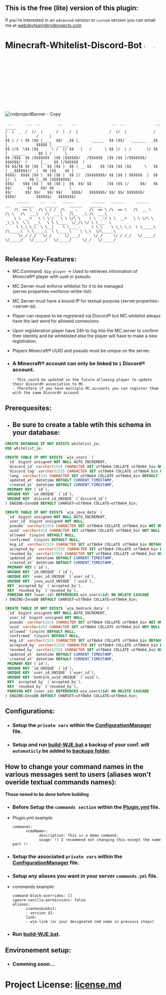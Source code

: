 ## This is the free (lite) version of this plugin:
 If you're interested in an `advanced` version or `custom` version you can email me at <a href="mailto:webdevteam@rvdprojects.com">webdevteam@rvdprojects.com</a>

# Minecraft-Whitelist-Discord-Bot <img src="https://mirrors.creativecommons.org/presskit/buttons/88x31/png/by-nc-nd.eu.png" alt="by-nc-nd" width="5%"> <img src="https://creativecommons.org/wp-content/uploads/2022/07/CCLogoColorPop1.gif" width="3%">

![rvdprojectBanner - Copy](https://user-images.githubusercontent.com/68454661/193481312-edd8840d-e046-4e50-bd4f-4cd88e87f597.jpg)


```
 __       __  __        __    __                __  __              __               _____           
/  |  _  /  |/  |      /  |  /  |              /  |/  |            /  |             /     |          
$$ | / \ $$ |$$ |____  $$/  _$$ |_     ______  $$ |$$/   _______  _$$ |_            $$$$$ |  ______  
$$ |/$  \$$ |$$      \ /  |/ $$   |   /      \ $$ |/  | /       |/ $$   |  ______      $$ | /      \ 
$$ /$$$  $$ |$$$$$$$  |$$ |$$$$$$/   /$$$$$$  |$$ |$$ |/$$$$$$$/ $$$$$$/  /      |__   $$ |/$$$$$$  |
$$ $$/$$ $$ |$$ |  $$ |$$ |  $$ | __ $$    $$ |$$ |$$ |$$      \   $$ | __$$$$$$//  |  $$ |$$    $$ |
$$$$/  $$$$ |$$ |  $$ |$$ |  $$ |/  |$$$$$$$$/ $$ |$$ | $$$$$$  |  $$ |/  |      $$ \__$$ |$$$$$$$$/ 
$$$/    $$$ |$$ |  $$ |$$ |  $$  $$/ $$       |$$ |$$ |/     $$/   $$  $$/       $$    $$/ $$       |
$$/      $$/ $$/   $$/ $$/    $$$$/   $$$$$$$/ $$/ $$/ $$$$$$$/     $$$$/         $$$$$$/   $$$$$$$/ 
     ______     __   __   _____        ______   ______     ______       __     ______     ______     ______   ______   
    /\  == \   /\ \ / /  /\  __-.     /\  == \ /\  == \   /\  __ \     /\ \   /\  ___\   /\  ___\   /\__  _\ /\  ___\  
    \ \  __<   \ \ \'/   \ \ \/\ \    \ \  _-/ \ \  __<   \ \ \/\ \   _\_\ \  \ \  __\   \ \ \____  \/_/\ \/ \ \___  \ 
     \ \_\ \_\  \ \__|    \ \____-     \ \_\    \ \_\ \_\  \ \_____\ /\_____\  \ \_____\  \ \_____\    \ \_\  \/\_____\
      \/_/ /_/   \/_/      \/____/      \/_/     \/_/ /_/   \/_____/ \/_____/   \/_____/   \/_____/     \/_/   \/_____/
                          
```

## Release Key-Features:
- MC.Command: `dig-player` -> Used to retrieves information of Minecraft® player with uuid or pseudo.
- MC.Server must enforce whitelist for it to be managed (server.properties->enforce-white-list).
- MC.Server must have a bound IP for textual purpose (server.properties->server-ip).
- Player can request to be registered via Discord® but MC.whitelist always have the last word for allowed connecions.
- Upon registeration player have 24h to log into the MC.server to confirm their identity and be whitelisted else the player will have to make a new registration.
- Players Minecraft® UUID and pseudo must be unique on the server.

- ### A Minecraft® account can only be linked to `1` Discord® account.
      - This could be updated in the future allowing player to update their Discord® association to MC.
      - Therefore if you have multiple MC.accounts you can register them with the same Discord® account.

## Prerequesites:
 - ## Be sure to create a table wtih this schema in your database: 
 ```sql
CREATE DATABASE IF NOT EXISTS whitelist_je;
USE whitelist_je;

CREATE TABLE IF NOT EXISTS `wje_users` (
  `id` bigint unsigned NOT NULL AUTO_INCREMENT,
  `discord_id` varchar(255) CHARACTER SET utf8mb4 COLLATE utf8mb4_bin NOT NULL,
  `discord_tag` varchar(255) CHARACTER SET utf8mb4 COLLATE utf8mb4_bin NOT NULL,
  `lang` varchar(32) CHARACTER SET utf8mb4 COLLATE utf8mb4_bin DEFAULT 'fr',
  `updated_at` datetime DEFAULT CURRENT_TIMESTAMP,
  `created_at` datetime DEFAULT CURRENT_TIMESTAMP,
  PRIMARY KEY (`id`),
  UNIQUE KEY `id_UNIQUE` (`id`),
  UNIQUE KEY `discord_id_UNIQUE` (`discord_id`)
) ENGINE=InnoDB DEFAULT CHARSET=utf8mb4 COLLATE=utf8mb4_bin;

CREATE TABLE IF NOT EXISTS `wje_java_data` (
  `id` bigint unsigned NOT NULL AUTO_INCREMENT,
  `user_id` bigint unsigned NOT NULL,
  `pseudo` varchar(255) CHARACTER SET utf8mb4 COLLATE utf8mb4_bin NOT NULL,
  `uuid` varchar(45) CHARACTER SET utf8mb4 COLLATE utf8mb4_bin NOT NULL,
  `allowed` tinyint DEFAULT NULL,
  `confirmed` tinyint DEFAULT NULL,
  `msg_id` varchar(255) CHARACTER SET utf8mb4 COLLATE utf8mb4_bin DEFAULT NULL,
  `accepted_by` varchar(255) CHARACTER SET utf8mb4 COLLATE utf8mb4_bin DEFAULT NULL,
  `revoked_by` varchar(255) CHARACTER SET utf8mb4 COLLATE utf8mb4_bin DEFAULT NULL,
  `updated_at` datetime DEFAULT CURRENT_TIMESTAMP,
  `created_at` datetime DEFAULT CURRENT_TIMESTAMP,
  PRIMARY KEY (`id`),
  UNIQUE KEY `id_UNIQUE` (`id`),
  UNIQUE KEY `user_id_UNIQUE` (`user_id`),
  UNIQUE KEY `java_uuid_UNIQUE` (`uuid`),
  KEY `accepted_by` (`accepted_by`),
  KEY `revoked_by` (`revoked_by`),
  FOREIGN KEY (user_id) REFERENCES wje_users(id) ON DELETE CASCADE
) ENGINE=InnoDB DEFAULT CHARSET=utf8mb4 COLLATE=utf8mb4_bin;

CREATE TABLE IF NOT EXISTS `wje_bedrock_data` (
  `id` bigint unsigned NOT NULL AUTO_INCREMENT,
  `user_id` bigint unsigned NOT NULL,
  `pseudo` varchar(255) CHARACTER SET utf8mb4 COLLATE utf8mb4_bin NOT NULL,
  `uuid` varchar(45) CHARACTER SET utf8mb4 COLLATE utf8mb4_bin NOT NULL,
  `allowed` tinyint DEFAULT NULL,
  `confirmed` tinyint DEFAULT NULL,
  `msg_id` varchar(255) CHARACTER SET utf8mb4 COLLATE utf8mb4_bin DEFAULT NULL,
  `accepted_by` varchar(255) CHARACTER SET utf8mb4 COLLATE utf8mb4_bin DEFAULT NULL,
  `revoked_by` varchar(255) CHARACTER SET utf8mb4 COLLATE utf8mb4_bin DEFAULT NULL,
  `updated_at` datetime DEFAULT CURRENT_TIMESTAMP,
  `created_at` datetime DEFAULT CURRENT_TIMESTAMP,
  PRIMARY KEY (`id`),
  UNIQUE KEY `id_UNIQUE` (`id`),
  UNIQUE KEY `user_id_UNIQUE` (`user_id`),
  UNIQUE KEY `bedrock_uuid_UNIQUE` (`uuid`),
  KEY `accepted_by` (`accepted_by`),
  KEY `revoked_by` (`revoked_by`),
  FOREIGN KEY (user_id) REFERENCES wje_users(id) ON DELETE CASCADE
) ENGINE=InnoDB DEFAULT CHARSET=utf8mb4 COLLATE=utf8mb4_bin;
 ```
## Configurations:

- ### Setup the `private vars` within the [ConfigurationManager](src/main/java/configs/ConfigManager.java) file.
- ### Setup and run [build-WJE.bat](build-WJE.bat) a backup of your conf. will `automaticly` be added to [backups folder](/backups).

## How to change your command names in the various messages sent to users (aliases won't overide textual commands names):

**Those neeed to be done before building**

- ### Before Setup the `commands section` within the [Plugin.yml](src/main/resources/plugin.yml) file.
- Plugin.yml example:

      commands:
            <cmdName>:
                  description: This is a demo command.
                  usage: !! I recommend not changing this except the name part !!

- ### Setup the associated `private vars` within the [ConfigurationManager](src/main/java/configs/ConfigManager.java) file.

- ### Setup any aliases you want in your server `commands.yml` file.
- commands example:

      command-block-overrides: []
      ignore-vanilla-permissions: false
      aliases:
            icanhasbukkit:
            - version $1-
            link:
            - wje-link (or your designated cmd name in previous steps)


- ### Run [build-WJE.bat](build-WJE.bat).

## Environement setup:

- ### Comming soon...

 
# Project License: [license.md](license.md)
